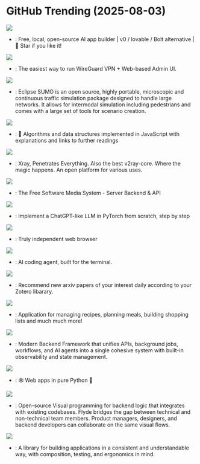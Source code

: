 # GitHub Trending (2025-08-03)

![](https://img.shields.io/badge/TypeScript-New%20808-green?style=flat-square&logo=appveyor)
- [](https://github.comundefined): Free, local, open-source AI app builder | v0 / lovable / Bolt alternative | 🌟 Star if you like it!

![](https://img.shields.io/badge/TypeScript-New%20244-green?style=flat-square&logo=appveyor)
- [](https://github.comundefined): The easiest way to run WireGuard VPN + Web-based Admin UI.

![](https://img.shields.io/badge/C%2B%2B-New%2034-green?style=flat-square&logo=appveyor)
- [](https://github.comundefined): Eclipse SUMO is an open source, highly portable, microscopic and continuous traffic simulation package designed to handle large networks. It allows for intermodal simulation including pedestrians and comes with a large set of tools for scenario creation.

![](https://img.shields.io/badge/JavaScript-New%20160-green?style=flat-square&logo=appveyor)
- [](https://github.comundefined): 📝 Algorithms and data structures implemented in JavaScript with explanations and links to further readings

![](https://img.shields.io/badge/Go-New%2028-green?style=flat-square&logo=appveyor)
- [](https://github.comundefined): Xray, Penetrates Everything. Also the best v2ray-core. Where the magic happens. An open platform for various uses.

![](https://img.shields.io/badge/C%23-New%2024-green?style=flat-square&logo=appveyor)
- [](https://github.comundefined): The Free Software Media System - Server Backend & API

![](https://img.shields.io/badge/Jupyter%20Notebook-New%20329-green?style=flat-square&logo=appveyor)
- [](https://github.comundefined): Implement a ChatGPT-like LLM in PyTorch from scratch, step by step

![](https://img.shields.io/badge/C%2B%2B-New%20109-green?style=flat-square&logo=appveyor)
- [](https://github.comundefined): Truly independent web browser

![](https://img.shields.io/badge/Go-New%20325-green?style=flat-square&logo=appveyor)
- [](https://github.comundefined): AI coding agent, built for the terminal.

![](https://img.shields.io/badge/Python-New%2079-green?style=flat-square&logo=appveyor)
- [](https://github.comundefined): Recommend new arxiv papers of your interest daily according to your Zotero libarary.

![](https://img.shields.io/badge/HTML-New%2068-green?style=flat-square&logo=appveyor)
- [](https://github.comundefined): Application for managing recipes, planning meals, building shopping lists and much much more!

![](https://img.shields.io/badge/TypeScript-New%20269-green?style=flat-square&logo=appveyor)
- [](https://github.comundefined): Modern Backend Framework that unifies APIs, background jobs, workflows, and AI agents into a single cohesive system with built-in observability and state management.

![](https://img.shields.io/badge/Python-New%20195-green?style=flat-square&logo=appveyor)
- [](https://github.comundefined): 🕸️ Web apps in pure Python 🐍

![](https://img.shields.io/badge/TypeScript-New%20138-green?style=flat-square&logo=appveyor)
- [](https://github.comundefined): Open-source Visual programming for backend logic that integrates with existing codebases. Flyde bridges the gap between technical and non-technical team members. Product managers, designers, and backend developers can collaborate on the same visual flows.

![](https://img.shields.io/badge/Swift-New%2062-green?style=flat-square&logo=appveyor)
- [](https://github.comundefined): A library for building applications in a consistent and understandable way, with composition, testing, and ergonomics in mind.


